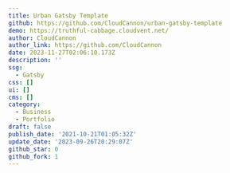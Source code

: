 ```yaml
---
title: Urban Gatsby Template
github: https://github.com/CloudCannon/urban-gatsby-template
demo: https://truthful-cabbage.cloudvent.net/
author: CloudCannon
author_link: https://github.com/CloudCannon
date: 2023-11-27T02:06:10.173Z
description: ''
ssg:
  - Gatsby
css: []
ui: []
cms: []
category:
  - Business
  - Portfolio
draft: false
publish_date: '2021-10-21T01:05:32Z'
update_date: '2023-09-26T20:29:07Z'
github_star: 0
github_fork: 1
---
```

